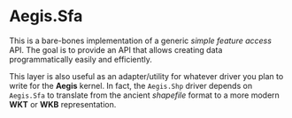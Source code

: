 ﻿# Aegis.Sfa
This is a bare-bones implementation of a generic *simple feature access* API.
The goal is to provide an API that allows creating data programmatically easily
and efficiently. 

This layer is also useful as an adapter/utility for whatever driver you plan to
write for the **Aegis** kernel. In fact, the `Aegis.Shp` driver depends on 
`Aegis.Sfa` to translate from the ancient *shapefile* format to a more modern
**WKT** or **WKB** representation.
